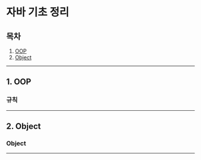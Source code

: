 자바 기초 정리
==============

## 목차
1. [OOP](#1.-OOP)
2. [Object](#2.-Object)

---
## 1. OOP
### 규칙
---

## 2. Object
### Object

---
